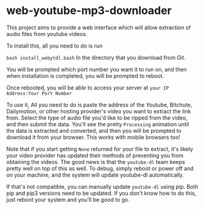 # web-youtube-mp3-downloader

This project aims to provide a web interface which will allow extraction of audio files from youtube videos.

To install this, all you need to do is run

`bash install_webytdl.bash` In the directory that you download from Git.

You will be prompted which port number you want it to run on, and then when installation is completed, you will be prompted to reboot.

Once rebooted, you will be able to access your server at `your IP Address:Your Port Number`

To use it, All you need to do is paste the address of the Youtube, Bitchute, Dailymotion, or other hosting provider's video you want to extract the link from. Select the type of audio file you'd like to be ripped from the video, and then submit the data. You'll see the pretty `Processing` animation until the data is extracted and converted, and then you will be prompted to download it from your browser. This works with mobile browsers too!

Note that if you start getting `None` returned for your file to extract, it's likely your video provider has updated their methods of preventing you from obtaining the videos. The good news is that the `youtube-dl` team keeps pretty well on top of this as well. To debug, simply reboot or power off and on your machine, and the system will update youtube-dl automatically.

If that's not compatible, you can manually update `youtube-dl` using pip. Both pip and pip3 versions need to be updated. If you don't know how to do this, just reboot your system and you'll be good to go.
